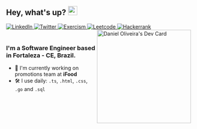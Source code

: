 ## Hey, what's up? <img src="https://media.giphy.com/media/hvRJCLFzcasrR4ia7z/giphy.gif" width="25px">

<div align="left">
  <a href="https://www.linkedin.com/in/daniel0liver/">
    <img
      src="https://img.shields.io/badge/Linkedin-black?style=for-the-badge&logo=linkedin"
      alt="LinkedIn"
    />
  </a>
  
  <a href="https://twitter.com/daniel0liveir4">
    <img
      src="https://img.shields.io/badge/Twitter-black?style=for-the-badge&logo=twitter"
      alt="Twitter"
    />
  </a> 
  
  <a href="https://exercism.org/profiles/Daniel0liver">
    <img
      src="https://img.shields.io/badge/Exercism-black?style=for-the-badge&logo=exercism"
      alt="Exercism"
    />
  </a>
  
  <a href="https://leetcode.com/Daniel0liver/">
    <img
      src="https://img.shields.io/badge/Leetcode-black?style=for-the-badge&logo=leetcode"
      alt="Leetcode"
    />
  </a>
  
  <a href="https://www.hackerrank.com/danieloliver_dev">
    <img
      src="https://img.shields.io/badge/Hackerrank-black?style=for-the-badge&logo=hackerrank"
      alt="Hackerrank"
    />
  </a>

  <a href="https://app.daily.dev/daniel0liver">
    <img 
      width="256" 
      align="right"
      alt="Daniel Oliveira's Dev Card"
      src="https://api.daily.dev/devcards/4de1c65c10674dc9a416af70a569304c.png?r=4f2" 
    />
  </a>
</div>

<br />

### I'm a Software Engineer based in Fortaleza - CE, Brazil.

- 🏢  I'm currently working on promotions team at **iFood**
- 🛠  I use daily: `.ts`, `.html`, `.css`, `.go` and `.sql`
